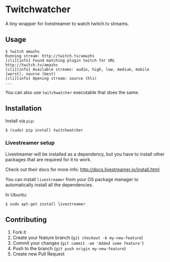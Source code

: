 Twitchwatcher
=============

A tiny wrapper for livestreamer to watch twitch.tv streams.

## Usage

```
$ twitch amazhs
Running stream: http://twitch.tv/amazhs
[cli][info] Found matching plugin twitch for URL http://twitch.tv/amazhs
[cli][info] Available streams: audio, high, low, medium, mobile (worst), source (best)
[cli][info] Opening stream: source (hls)
...
```

You can also use `twitchwatcher` executable that does the same.

## Installation

Install via `pip`:

```
$ (sudo) pip install twitchwatcher
```

### Livestreamer setup

Livestreamer will be installed as a dependency, but you have to install other packages that are required for it to work.

Check out their docs for more info: http://docs.livestreamer.io/install.html

You can install `livestreamer` from your OS package manager to automatically install all the dependencies.

In Ubuntu:

```
$ sudo apt-get install livestreamer
```

## Contributing

1. Fork it
2. Create your feature branch (`git checkout -b my-new-feature`)
3. Commit your changes (`git commit -am 'Added some feature'`)
4. Push to the branch (`git push origin my-new-feature`)
5. Create new Pull Request
